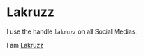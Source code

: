 # Lakruzz

I use the handle `lakruzz` on all Social Medias.

I am [Lakruzz](https://www.linkedin.com/in/lakruzz)
